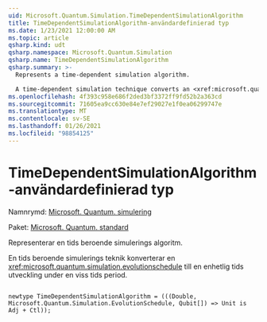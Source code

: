 ```yaml
---
uid: Microsoft.Quantum.Simulation.TimeDependentSimulationAlgorithm
title: TimeDependentSimulationAlgorithm-användardefinierad typ
ms.date: 1/23/2021 12:00:00 AM
ms.topic: article
qsharp.kind: udt
qsharp.namespace: Microsoft.Quantum.Simulation
qsharp.name: TimeDependentSimulationAlgorithm
qsharp.summary: >-
  Represents a time-dependent simulation algorithm.

  A time-dependent simulation technique converts an <xref:microsoft.quantum.simulation.evolutionschedule> to unitary time-evolution for some time-interval.
ms.openlocfilehash: 4f393c958e686f2ded3bf3372ff9fd52b2a363cd
ms.sourcegitcommit: 71605ea9cc630e84e7ef29027e1f0ea06299747e
ms.translationtype: MT
ms.contentlocale: sv-SE
ms.lasthandoff: 01/26/2021
ms.locfileid: "98854125"
---
```

# <a name="timedependentsimulationalgorithm-user-defined-type"></a>TimeDependentSimulationAlgorithm-användardefinierad typ

Namnrymd: [Microsoft. Quantum. simulering](xref:Microsoft.Quantum.Simulation)

Paket: [Microsoft. Quantum. standard](https://nuget.org/packages/Microsoft.Quantum.Standard)


Representerar en tids beroende simulerings algoritm.

En tids beroende simulerings teknik konverterar en <xref:microsoft.quantum.simulation.evolutionschedule>
till en enhetlig tids utveckling under en viss tids period.

```qsharp

newtype TimeDependentSimulationAlgorithm = (((Double, Microsoft.Quantum.Simulation.EvolutionSchedule, Qubit[]) => Unit is Adj + Ctl));
```

